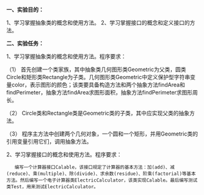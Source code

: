 
**一、实验目的：**

1、学习掌握抽象类的概念和使用方法。
2、学习掌握接口的概念和定义接口的方法。

**二、实验任务：**

1、学习掌握抽象类的概念和使用方法。程序要求：

（1） 首先创建一个类家族，其中抽象类几何图形类Geometric为父类，圆类Circle和矩形类Rectangle为子类。几何图形类Geometric中定义保护型字符串变量color，表示图形的颜色；该类要具备构造方法和两个抽象方法findArea和findPerimeter，抽象方法findArea求图形面积，抽象方法findPerimeter求图形周长。

（2） Circle类和Rectangle类是Geometric类的子类，其中应实现父类的抽象方法。

（3） 程序主方法中创建两个几何对象，一个圆和一个矩形，并用Geometric类的引用变量引用它们，调用抽象方法。

2、学习掌握接口的概念和使用方法。程序要求：

       编写一个计算器接口Calable，该接口规定了计算器的基本方法：加(add)、减(reduce)、乘(multiple)、除(divide)、求余数(residue)、阶乘(factorial)等基本方法。然后编写一个电子计算器类ElectricCalculator，该类实现Calable。最后编写测试类Test，用来测试ElectricCalculator。

